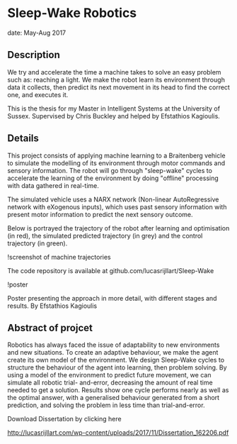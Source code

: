 # Sleep-Wake Robotics

date:  May-Aug 2017

## Description

We try and accelerate the time a machine takes to solve an easy problem such as: reaching a light. We make the robot learn its environment through data it collects, then predict its next movement in its head to find the correct one, and executes it.

This is the thesis for my Master in Intelligent Systems at the University of Sussex. Supervised by Chris Buckley and helped by Efstathios Kagioulis.

## Details

This project consists of applying machine learning to a Braitenberg vehicle to simulate the modelling of its environment through motor commands and sensory information. The robot will go through "sleep-wake" cycles to accelerate the learning of the environment by doing "offline" processing with data gathered in real-time.

The simulated vehicle uses a NARX network (Non-linear AutoRegressive network with eXogenous inputs), which uses past sensory information with present motor information to predict the next sensory outcome.

Below is portrayed the trajectory of the robot after learning and optimisation (in red), the simulated predicted trajectory (in grey) and the control trajectory (in green).

!screenshot of machine trajectories

The code repository is available at github.com/lucasrijllart/Sleep-Wake

!poster

Poster presenting the approach in more detail, with different stages and results. By Efstathios Kagioulis

## Abstract of projcet

Robotics has always faced the issue of adaptability to new environments and new situations. To create an adaptive behaviour, we make the agent create its own model of the environment. We design Sleep-Wake cycles to structure the behaviour of the agent into learning, then problem solving. By using a model of the environment to predict future movement, we can simulate all robotic trial- and-error, decreasing the amount of real time needed to get a solution. Results show one cycle performs nearly as well as the optimal answer, with a generalised behaviour generated from a short prediction, and solving the problem in less time than trial-and-error.

Download Dissertation by clicking here

http://lucasrijllart.com/wp-content/uploads/2017/11/Dissertation_162206.pdf